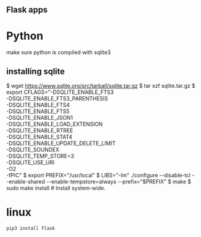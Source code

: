 ## Flask apps

# Python

make sure python is compiled with sqlite3

## installing sqlite 

$ wget https://www.sqlite.org/src/tarball/sqlite.tar.gz
$ tar xzf sqlite.tar.gz
$ export CFLAGS="-DSQLITE_ENABLE_FTS3 \
    -DSQLITE_ENABLE_FTS3_PARENTHESIS \
    -DSQLITE_ENABLE_FTS4 \
    -DSQLITE_ENABLE_FTS5 \
    -DSQLITE_ENABLE_JSON1 \
    -DSQLITE_ENABLE_LOAD_EXTENSION \
    -DSQLITE_ENABLE_RTREE \
    -DSQLITE_ENABLE_STAT4 \
    -DSQLITE_ENABLE_UPDATE_DELETE_LIMIT \
    -DSQLITE_SOUNDEX \
    -DSQLITE_TEMP_STORE=3 \
    -DSQLITE_USE_URI \
    -O2 \
    -fPIC"
$ export PREFIX="/usr/local"
$ LIBS="-lm" ./configure --disable-tcl --enable-shared --enable-tempstore=always --prefix="$PREFIX"
$ make
$ sudo make install  # Install system-wide.

# linux 

`pip3 install flask`